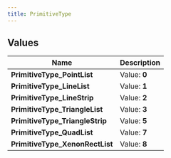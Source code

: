 ```yaml
---
title: PrimitiveType
---
```


## Values
| Name | Description |
| ---- | ----------- |
| **PrimitiveType_PointList** | Value: **0** |
| **PrimitiveType_LineList** | Value: **1** |
| **PrimitiveType_LineStrip** | Value: **2** |
| **PrimitiveType_TriangleList** | Value: **3** |
| **PrimitiveType_TriangleStrip** | Value: **5** |
| **PrimitiveType_QuadList** | Value: **7** |
| **PrimitiveType_XenonRectList** | Value: **8** |

